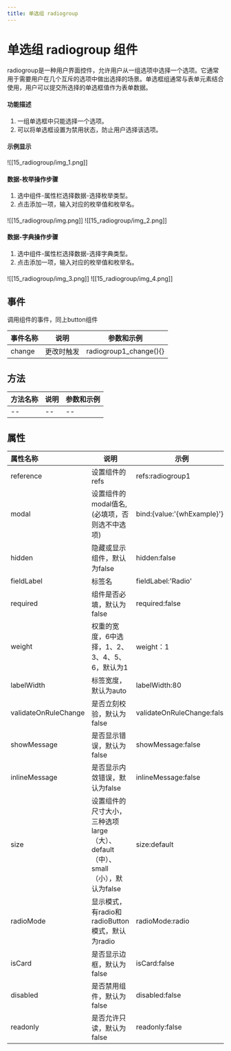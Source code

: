 ```yaml
---
title: 单选组 radiogroup
---
```


# 单选组 radiogroup 组件
radiogroup是一种用户界面控件，允许用户从一组选项中选择一个选项。它通常用于需要用户在几个互斥的选项中做出选择的场景。单选框组通常与表单元素结合使用，用户可以提交所选择的单选框值作为表单数据。
#### 功能描述
1. 一组单选框中只能选择一个选项。
2. 可以将单选框设置为禁用状态，防止用户选择该选项。
#### 示例显示
![[15_radiogroup/img_1.png]]
#### 数据-枚举操作步骤
1. 选中组件-属性栏选择数据-选择枚举类型。
2. 点击添加一项，输入对应的枚举值和枚举名。
####
![[15_radiogroup/img.png]]
![[15_radiogroup/img_2.png]]
#### 数据-字典操作步骤
1. 选中组件-属性栏选择数据-选择字典类型。
2. 点击添加一项，输入对应的枚举值和枚举名。
####
![[15_radiogroup/img_3.png]]
![[15_radiogroup/img_4.png]]
## 事件
调用组件的事件，同上button组件

| 事件名称 | 说明      | 参数和示例                                |
|:-----|---------|--------------------------------------|
| change   | 更改时触发     | radiogroup1_change(){}    |

## 方法

| 方法名称 | 说明  | 参数和示例 |
|:-----|-----|-------|
| --   | --  | --    |

## 属性

| 属性名称                  | 说明                                                  | 示例                    |
|:----------------------|-----------------------------------------------------|-----------------------|
| reference             | 设置组件的refs                                           | refs:radiogroup1      |
| modal                 | 设置组件的modal值名,(必填项，否则选不中选项)                          | bind:{value:'{whExample}'} |
| hidden                | 隐藏或显示组件，默认为false                                    | hidden:false          |
| fieldLabel            | 标签名                                                 | fieldLabel:'Radio'    |
| required              | 组件是否必填，默认为false                                     | required:false        |
| weight                | 权重的宽度，6中选择，1、2、3、4、5、6，默认为1                         | weight：1              |
| labelWidth            | 标签宽度，默认为auto                                        | labelWidth:80         |
| validateOnRuleChange  | 是否立刻校验，默认为false                                     | validateOnRuleChange:false |
| showMessage           | 是否显示错误，默认为false                                     | showMessage:false     |
| inlineMessage         | 是否显示内敛错误，默认为false                                   | inlineMessage:false   |
| size                  | 设置组件的尺寸大小，三种选项large（大）、default（中）、small（小），默认为false | size:default   |
| radioMode             | 显示模式，有radio和radioButton模式，默认为radio                  | radioMode:radio       |
| isCard                | 是否显示边框，默认为false                                     | isCard:false          |
| disabled              | 是否禁用组件，默认为false                                     | disabled:false        |
| readonly              | 是否允许只读，默认为false                                     | readonly:false        |